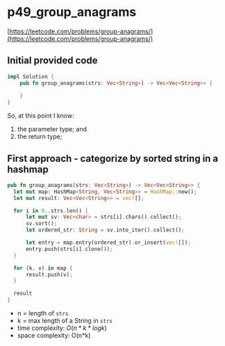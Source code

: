 # p49_group_anagrams
[https://leetcode.com/problems/group-anagrams/](https://leetcode.com/problems/group-anagrams/)

## Initial provided code
```Rust
impl Solution {
    pub fn group_anagrams(strs: Vec<String>) -> Vec<Vec<String>> {
        
    }
}
```

So, at this point I know:
1. the parameter type; and
2. the return type;

## First approach - categorize by sorted string in a hashmap

```Rust
pub fn group_anagrams(strs: Vec<String>) -> Vec<Vec<String>> {
  let mut map: HashMap<String, Vec<String>> = HashMap::new();
  let mut result: Vec<Vec<String>> = vec![];

  for i in 0..strs.len() {
      let mut sv: Vec<char> = strs[i].chars().collect();
      sv.sort();
      let ordered_str: String = sv.into_iter().collect();

      let entry = map.entry(ordered_str).or_insert(vec![]);
      entry.push(strs[i].clone());
  }

  for (k, v) in map {
      result.push(v);
  }

  result        
}
```


- n = length of `strs`
- k = max length of a String in `strs`
- time complexity: $O(n*k*logk)$
- space complexity: O(n*k)
